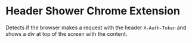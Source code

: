 # Header Shower Chrome Extension

Detects if the browser makes a request with the header `X-Auth-Token` and shows a div at top of the screen with the content.
